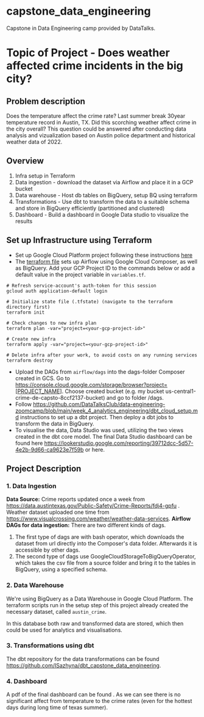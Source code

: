 # capstone_data_engineering
Capstone in Data Engineering camp provided by DataTalks.
# Topic of Project - Does weather affected crime incidents in the big city?

## Problem description
Does the temperature affect the crime rate? Last summer break 30year temperature record in Austin, TX. Did this scorching weather affect crime in the city overall? 
This question could be answered after conducting data analysis and vizualization based on Austin police department and historical weather data of 2022.

## Overview

1. Infra setup in Terraform
2. Data ingestion - download the dataset via Airflow and place it in a GCP bucket
3. Data warehouse - Host db tables on BigQuery, setup BQ using terraform
4. Transformations - Use dbt to transform the data to a suitable schema and store in BigQuery efficiently (partitioned and clustered)
5. Dashboard - Build a dashboard in Google Data studio to visualize the results
 
## Set up Infrastructure using Terraform
- Set up Google Cloud Platform project following these instructions [here](https://github.com/DataTalksClub/data-engineering-zoomcamp/blob/main/week_1_basics_n_setup/1_terraform_gcp/2_gcp_overview.md#initial-setup)
- The [terraform file](terraform/main.tf) sets up Airflow using Google Cloud Composer, as well as BigQuery.
Add your GCP Project ID to the commands below or add a default value in the project variable in `variables.tf`.
```shell
# Refresh service-account's auth-token for this session
gcloud auth application-default login

# Initialize state file (.tfstate) (navigate to the terraform directory first)
terraform init

# Check changes to new infra plan
terraform plan -var="project=<your-gcp-project-id>"
```

```shell
# Create new infra
terraform apply -var="project=<your-gcp-project-id>"
```

```shell
# Delete infra after your work, to avoid costs on any running services
terraform destroy
```

- Upload the DAGs from `airflow/dags` into the dags-folder Composer created in GCS. 
Go to https://console.cloud.google.com/storage/browser?project=[PROJECT_NAME]. Choose created bucket (e.g. my bucket us-central1-crime-de-capsto-8ccf2137-bucket) and go to folder /dags.
- Follow https://github.com/DataTalksClub/data-engineering-zoomcamp/blob/main/week_4_analytics_engineering/dbt_cloud_setup.md
instructions to set up a dbt project. Then deploy a dbt jobs to transform the data in BigQuery.
- To visualise the data, Data Studio was used, utilizing the two views created in the dbt core model. 
The final Data Studio dashboard can be found here https://lookerstudio.google.com/reporting/39712dcc-5d57-4e2b-9d66-ca9623e7f59b or here.

## Project Description
### 1. Data Ingestion

**Data Source:**
Crime reports updated once a week from https://data.austintexas.gov/Public-Safety/Crime-Reports/fdj4-gpfu . Weather dataset uploaded one time from https://www.visualcrossing.com/weather/weather-data-services.
**Airflow DAGs for data ingestion:**
There are two different kinds of dags.
1. The first type of dags are with bash operator, which downloads the dataset from url directly into the Composer's data folder. Afterwards it is accessible by other dags.
2. The second type of dags use GoogleCloudStorageToBigQueryOperator, which takes the csv file from a source folder and bring it to the tables in BigQuery, using a specified schema. 
### 2. Data Warehouse
We're using BigQuery as a Data Warehouse in Google Cloud Platform. The terraform scripts run in the 
setup step of this project already created the necessary dataset, called `austin_crime`.

In this database both raw and transformed data are stored, which then could be used for analytics and visualisations.

### 3. Transformations using dbt

The dbt repository for the data transformations can be found https://github.com/ISazhyna/dbt_capstone_data_engineering.

### 4. Dashboard

A pdf of the final dashboard can be found . As we can see there is no significant affect from temperature to the crime rates (even for the hottest days during long time of texas summer).

